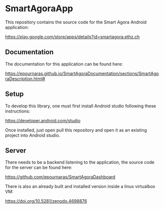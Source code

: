 # SmartAgoraApp

This repository contains the source code for the Smart Agora Android application:

https://play.google.com/store/apps/details?id=smartagora.ethz.ch

## Documentation

The documentation for this application can be found here:

https://epournaras.github.io/SmartAgoraDocumentation/sections/SmartAgoraDescription.html#

## Setup

To develop this library, one must first install Android studio following these instructions:

https://developer.android.com/studio

Once installed, just open pull this repository and open it as an existing project into Android studio.


## Server

There needs to be a backend listening to the application, the source code for the server can be found here:

https://github.com/epournaras/SmartAgoraDashboard

There is also an already built and installed version inside a linux virtualbox VM:

https://doi.org/10.5281/zenodo.4698876
